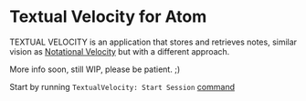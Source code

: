 # Textual Velocity for Atom

TEXTUAL VELOCITY is an application that stores and retrieves notes, similar vision as [Notational Velocity](http://notational.net/) but with a different approach.

More info soon, still WIP, please be patient. ;)

Start by running `TextualVelocity: Start Session` [command](https://atom.io/docs/v1.4.3/getting-started-atom-basics#command-palette)
